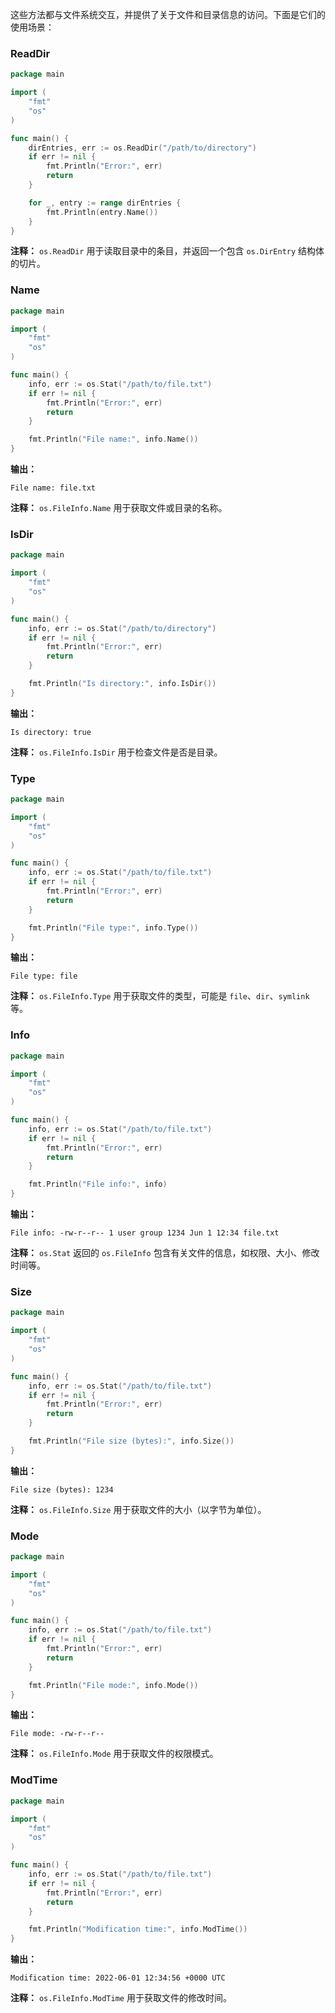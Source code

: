 这些方法都与文件系统交互，并提供了关于文件和目录信息的访问。下面是它们的使用场景：

### ReadDir

```go
package main

import (
	"fmt"
	"os"
)

func main() {
	dirEntries, err := os.ReadDir("/path/to/directory")
	if err != nil {
		fmt.Println("Error:", err)
		return
	}

	for _, entry := range dirEntries {
		fmt.Println(entry.Name())
	}
}
```

**注释：** `os.ReadDir` 用于读取目录中的条目，并返回一个包含 `os.DirEntry` 结构体的切片。

### Name

```go
package main

import (
	"fmt"
	"os"
)

func main() {
	info, err := os.Stat("/path/to/file.txt")
	if err != nil {
		fmt.Println("Error:", err)
		return
	}

	fmt.Println("File name:", info.Name())
}
```

**输出：**
```
File name: file.txt
```

**注释：** `os.FileInfo.Name` 用于获取文件或目录的名称。

### IsDir

```go
package main

import (
	"fmt"
	"os"
)

func main() {
	info, err := os.Stat("/path/to/directory")
	if err != nil {
		fmt.Println("Error:", err)
		return
	}

	fmt.Println("Is directory:", info.IsDir())
}
```

**输出：**
```
Is directory: true
```

**注释：** `os.FileInfo.IsDir` 用于检查文件是否是目录。

### Type

```go
package main

import (
	"fmt"
	"os"
)

func main() {
	info, err := os.Stat("/path/to/file.txt")
	if err != nil {
		fmt.Println("Error:", err)
		return
	}

	fmt.Println("File type:", info.Type())
}
```

**输出：**
```
File type: file
```

**注释：** `os.FileInfo.Type` 用于获取文件的类型，可能是 `file`、`dir`、`symlink` 等。

### Info

```go
package main

import (
	"fmt"
	"os"
)

func main() {
	info, err := os.Stat("/path/to/file.txt")
	if err != nil {
		fmt.Println("Error:", err)
		return
	}

	fmt.Println("File info:", info)
}
```

**输出：**
```
File info: -rw-r--r-- 1 user group 1234 Jun 1 12:34 file.txt
```

**注释：** `os.Stat` 返回的 `os.FileInfo` 包含有关文件的信息，如权限、大小、修改时间等。

### Size

```go
package main

import (
	"fmt"
	"os"
)

func main() {
	info, err := os.Stat("/path/to/file.txt")
	if err != nil {
		fmt.Println("Error:", err)
		return
	}

	fmt.Println("File size (bytes):", info.Size())
}
```

**输出：**
```
File size (bytes): 1234
```

**注释：** `os.FileInfo.Size` 用于获取文件的大小（以字节为单位）。

### Mode

```go
package main

import (
	"fmt"
	"os"
)

func main() {
	info, err := os.Stat("/path/to/file.txt")
	if err != nil {
		fmt.Println("Error:", err)
		return
	}

	fmt.Println("File mode:", info.Mode())
}
```

**输出：**
```
File mode: -rw-r--r--
```

**注释：** `os.FileInfo.Mode` 用于获取文件的权限模式。

### ModTime

```go
package main

import (
	"fmt"
	"os"
)

func main() {
	info, err := os.Stat("/path/to/file.txt")
	if err != nil {
		fmt.Println("Error:", err)
		return
	}

	fmt.Println("Modification time:", info.ModTime())
}
```

**输出：**
```
Modification time: 2022-06-01 12:34:56 +0000 UTC
```

**注释：** `os.FileInfo.ModTime` 用于获取文件的修改时间。